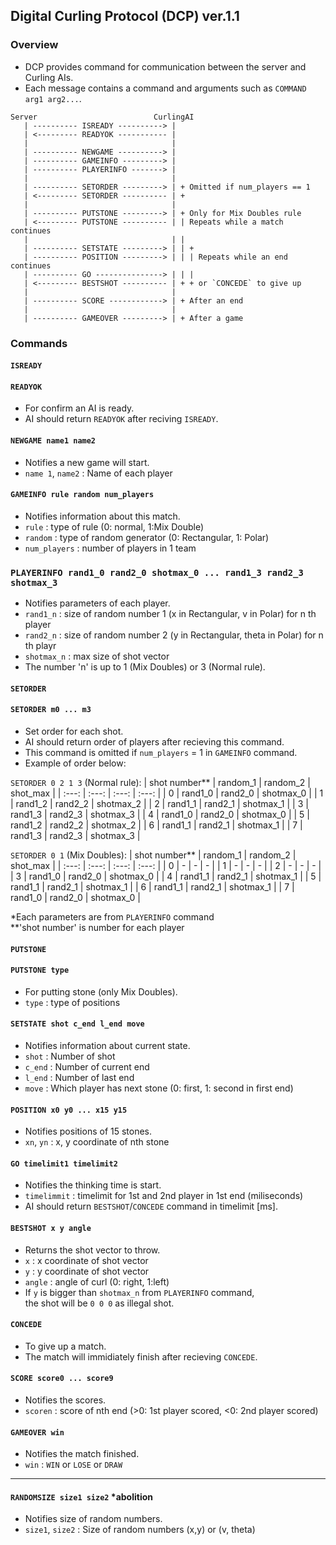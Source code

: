 ## Digital Curling Protocol (DCP) ver.1.1
### Overview
* DCP provides command for communication between the server and Curling AIs.
* Each message contains a command and arguments such as `COMMAND arg1 arg2...`.

~~~
Server                          CurlingAI
   | ---------- ISREADY ----------> |
   | <--------- READYOK ----------- |
   |                                |
   | ---------- NEWGAME ----------> |
   | ---------- GAMEINFO ---------> |
   | ---------- PLAYERINFO -------> |
   |                                |
   | ---------- SETORDER ---------> | + Omitted if num_players == 1
   | <--------- SETORDER ---------- | +
   |                                |
   | ---------- PUTSTONE ---------> | + Only for Mix Doubles rule
   | <--------- PUTSTONE ---------- | | Repeats while a match continues
   |                                | |
   | ---------- SETSTATE ---------> | | +
   | ---------- POSITION ---------> | | | Repeats while an end continues
   | ---------- GO ---------------> | | |
   | <--------- BESTSHOT ---------- | + + or `CONCEDE` to give up
   |                                |
   | ---------- SCORE ------------> | + After an end
   |                                |
   | ---------- GAMEOVER ---------> | + After a game
~~~

### Commands

#### `ISREADY`
#### `READYOK`
* For confirm an AI is ready.
* AI should return `READYOK` after reciving `ISREADY`.

#### `NEWGAME name1 name2`
* Notifies a new game will start.
* `name 1`, `name2` : Name of each player

#### `GAMEINFO rule random num_players`
* Notifies information about this match.
* `rule` : type of rule (0: normal, 1:Mix Double)
* `random` : type of random generator (0: Rectangular, 1: Polar)
* `num_players` : number of players in 1 team

### `PLAYERINFO rand1_0 rand2_0 shotmax_0 ... rand1_3 rand2_3 shotmax_3`
* Notifies parameters of each player.
* `rand1_n` : size of random number 1 (x in Rectangular, v in Polar) for n th player
* `rand2_n` : size of random number 2 (y in Rectangular, theta in Polar) for n th playr
* `shotmax_n` : max size of shot vector
*  The number 'n' is up to 1 (Mix Doubles) or 3 (Normal rule).

#### `SETORDER`
#### `SETORDER m0 ... m3`
* Set order for each shot.
* AI should return order of players after recieving this command.
* This command is omitted if `num_players` = 1 in `GAMEINFO` command.
* Example of order below:

`SETORDER 0 2 1 3` (Normal rule):
| shot number** | random_1 | random_2 | shot_max |
| :---: | :---: | :---: | :---: |
| 0 | rand1_0 | rand2_0 | shotmax_0 |
| 1 | rand1_2 | rand2_2 | shotmax_2 |
| 2 | rand1_1 | rand2_1 | shotmax_1 |
| 3 | rand1_3 | rand2_3 | shotmax_3 |
| 4 | rand1_0 | rand2_0 | shotmax_0 |
| 5 | rand1_2 | rand2_2 | shotmax_2 |
| 6 | rand1_1 | rand2_1 | shotmax_1 |
| 7 | rand1_3 | rand2_3 | shotmax_3 |

`SETORDER 0 1` (Mix Doubles):
| shot number** | random_1 | random_2 | shot_max |
| :---: | :---: | :---: | :---: |
| 0 | - | - | - |
| 1 | - | - | - |
| 2 | - | - | - |
| 3 | rand1_0 | rand2_0 | shotmax_0 |
| 4 | rand1_1 | rand2_1 | shotmax_1 |
| 5 | rand1_1 | rand2_1 | shotmax_1 |
| 6 | rand1_1 | rand2_1 | shotmax_1 |
| 7 | rand1_0 | rand2_0 | shotmax_0 |

*Each parameters are from `PLAYERINFO` command  
**'shot number' is number for each player

#### `PUTSTONE`
#### `PUTSTONE type`
* For putting stone (only Mix Doubles).
* `type` : type of positions

#### `SETSTATE shot c_end l_end move`
* Notifies information about current state.
* `shot` : Number of shot
* `c_end` : Number of current end
* `l_end` : Number of last end
* `move` : Which player has next stone (0: first, 1: second in first end)

#### `POSITION x0 y0 ... x15 y15`
* Notifies positions of 15 stones.
* `xn`, `yn` : x, y coordinate of nth stone

#### `GO timelimit1 timelimit2`
* Notifies the thinking time is start.
* `timelimmit` : timelimit for 1st and 2nd player in 1st end (miliseconds)
* AI should return `BESTSHOT`/`CONCEDE` command in timelimit [ms].

#### `BESTSHOT x y angle`
* Returns the shot vector to throw.
* `x` : x coordinate of shot vector
* `y` : y coordinate of shot vector
* `angle` : angle of curl (0: right, 1:left)
* If `y` is bigger than `shotmax_n` from `PLAYERINFO` command,  
the shot will be `0 0 0` as illegal shot.

#### `CONCEDE`
* To give up a match.
* The match will immidiately finish after recieving `CONCEDE`. 

#### `SCORE score0 ... score9`
* Notifies the scores.
* `scoren` : score of nth end (>0: 1st player scored, <0: 2nd player scored)

#### `GAMEOVER win`
* Notifies the  match finished.
* `win` : `WIN` or `LOSE` or `DRAW`

---

#### `RANDOMSIZE size1 size2` *abolition
* Notifies size of random numbers.
* `size1`, `size2` : Size of random numbers (x,y) or (v, theta)
